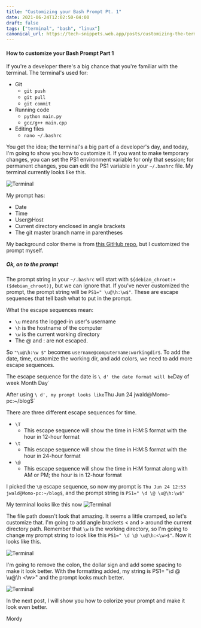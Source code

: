 ```yaml
---
title: "Customizing your Bash Prompt Pt. 1"
date: 2021-06-24T12:02:50-04:00
draft: false
tags: ["terminal", "bash", "linux"]
canonical_url: https://tech-snippets.web.app/posts/customizing-the-terminal/
---
```


#### How to customize your Bash Prompt Part 1

If you're a developer there's a big chance that you're familiar with the terminal. The terminal's used for:

- Git
  - `git push`
  - `git pull`
  - `git commit`
- Running code
  - `python main.py`
  - `gcc/g++ main.cpp`
- Editing files
  - `nano ~/.bashrc`

You get the idea; the terminal's a big part of a developer's day, and today, I'm going to show you how to customize it.
If you want to make temporary changes, you can set the PS1 environment variable for only that session; for permanent changes, you can edit the PS1 variable in your `~/.bashrc` file. My terminal currently looks like this.

![Terminal](../../terminal_colored.jpg)

My prompt has:

- Date
- Time
- User@Host
- Current directory enclosed in angle brackets
- The git master branch name in parentheses

My background color theme is from [this GitHub repo](https://github.com/malteger/gitbash_mintty_solarized), but I customized the prompt myself.

##### Ok, on to the prompt

The prompt string in your `~/.bashrc` will start with `${debian_chroot:+($debian_chroot)}`, but we can ignore that. If you've never customized the prompt, the prompt string will be `PS1=" \u@\h:\w$"`. These are escape sequences that tell bash what to put in the prompt.

What the escape sequences mean:

- `\u` means the logged-in user's username
- `\h` is the hostname of the computer
- `\w` is the current working directory
- The @ and : are not escaped.

So `"\u@\h:\w $"` becomes `username@computername:workingdir$`. To add the date, time, customize the working dir, and add colors, we need to add more escape sequences.

The escape sequence for the date is `\ d' the date format will be`Day of week Month Day`

After using `\ d', my prompt looks like`Thu Jun 24 jwald@Momo-pc:~/blog$`

There are three different escape sequences for time.

- `\T`
  - This escape sequence will show the time in H:M:S format with the hour in 12-hour format
- `\t`
  - This escape sequence will show the time in H:M:S format with the hour in 24-hour format
- `\@`
  - This escape sequence will show the time in H:M format along with AM or PM; the hour is in 12-hour format

I picked the `\@` escape sequence, so now my prompt is `Thu Jun 24 12:53 jwald@Momo-pc:~/blog$`, and the prompt string is `PS1=" \d \@ \u@\h:\w$"`

My terminal looks like this now ![Terminal](../../term_now.jpg)

The file path doesn't look that amazing. It seems a little cramped, so let's customize that. I'm going to add angle brackets < and > around the current directory path. Remember that `\w` is the working directory, so I'm going to change my prompt string to look like this `PS1=" \d \@ \u@\h:<\w>$"`. Now it looks like this.

![Terminal](../../ugly_term.jpg)

I'm going to remove the colon, the dollar sign and add some spacing to make it look better. With the formatting added, my string is PS1= "\d \@ \u@\h <\w>" and the prompt looks much better.

![Terminal](../../nice_term.jpg)

In the next post, I will show you how to colorize your prompt and make it look even better.

Mordy
